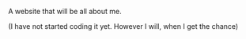 A website that will be all about me.  

(I have not started coding it yet. However I will, when I get the chance)
